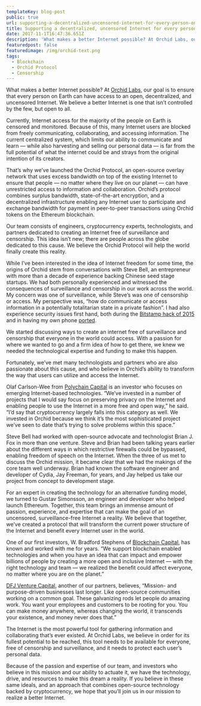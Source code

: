 ```yaml
---
templateKey: blog-post
public: true
url: supporting-a-decentralized-uncensored-internet-for-every-person-on-the-planet
title: Supporting a decentralized, uncensored Internet for every person on the planet
date: 2017-11-1T16:47:36.651Z
description: 'What makes a better Internet possible? At Orchid Labs, our goal is to ensure that every person on Earth can have access to an open, decentralized, and uncensored Internet.'
featuredpost: false
featuredimage: /img/orchid-text.png
tags:
  - Blockchain
  - Orchid Protocol
  - Censorship
---
```

What makes a better Internet possible? At [Orchid Labs](http://www.orchidprotocol.com/), our goal is to ensure that every person on Earth can have access to an open, decentralized, and uncensored Internet. We believe a better Internet is one that isn’t controlled by the few, but open to all.

Currently, Internet access for the majority of the people on Earth is censored and monitored. Because of this, many Internet users are blocked from freely communicating, collaborating, and accessing information. The current centralized system, which limits our ability to communicate and learn — while also harvesting and selling our personal data — is far from the full potential of what the internet could be and strays from the original intention of its creators.

That’s why we’ve launched the Orchid Protocol, an open-source overlay network that uses excess bandwidth on top of the existing Internet to ensure that people — no matter where they live on our planet — can have unrestricted access to information and collaboration. Orchid’s protocol combines surplus bandwidth, state-of-the-art encryption, and a decentralized infrastructure enabling any Internet user to participate and exchange bandwidth for payment in peer-to-peer transactions using Orchid tokens on the Ethereum blockchain.

Our team consists of engineers, cryptocurrency experts, technologists, and partners dedicated to creating an Internet free of surveillance and censorship. This idea isn’t new; there are people across the globe dedicated to this cause. We believe the Orchid Protocol will help the world finally create this reality.

While I’ve been interested in the idea of Internet freedom for some time, the origins of Orchid stem from conversations with Steve Bell, an entrepreneur with more than a decade of experience backing Chinese seed stage startups. We had both personally experienced and witnessed the consequences of surveillance and censorship in our work across the world. My concern was one of surveillance, while Steve’s was one of censorship or access. My perspective was, “how do communicate or access information in a potentially totalitarian state in a private fashion”. I had also experience security issues first hand, both during the [Bitstamp hack of 2015](https://techcrunch.com/2015/01/05/bitstamp-bitcoin-exchange-hack/) and in having my own phone [ported](https://medium.com/@stevewaterhouse/notes-on-recovering-from-a-hack-3cd438e10fe0).

We started discussing ways to create an internet free of surveillance and censorship that everyone in the world could access. With a passion for where we wanted to go and a firm idea of how to get there, we knew we needed the technological expertise and funding to make this happen.

Fortunately, we’ve met many technologists and partners who are also passionate about this cause, and who believe in Orchid’s ability to transform the way that users can utilize and access the Internet.

Olaf Carlson-Wee from [Polychain Capital](http://polychain.capital/) is an investor who focuses on emerging Internet-based technologies. “We’ve invested in a number of projects that I would say focus on preserving privacy on the Internet and enabling people to use the Internet in a more free and open way,” he said. “I’d say that cryptocurrency largely falls into this category as well. We invested in Orchid because we think it’s the most sophisticated project we’ve seen to date that’s trying to solve problems within this space.”

Steve Bell had worked with open-source advocate and technologist Brian J. Fox in more than one venture. Steve and Brian had been talking years earlier about the different ways in which restrictive firewalls could be bypassed, enabling freedom of speech on the Internet. When the three of us met to discuss the Orchid mission, it became clear that we had the makings of the core team well underway. Brian had known the software engineer and developer of Cydia, Jay Freeman, for years, and Jay helped us take our project from concept to development stage.

For an expert in creating the technology for an alternative funding model, we turned to Gustav Simonsson, an engineer and developer who helped launch Ethereum. Together, this team brings an immense amount of passion, experience, and expertise that can make the goal of an uncensored, surveillance-free Internet a reality. We believe that together, we’ve created a protocol that will transform the current power structure of the Internet and benefit every Internet user in the world.

One of our first investors, W. Bradford Stephens of [Blockchain Capital](http://blockchain.capital/), has known and worked with me for years. “We support blockchain enabled technologies and when you have an idea that can impact and empower billions of people by creating a more open and inclusive Internet — with the right technology and team — we realized the benefit could affect everyone, no matter where you are on the planet.”

[DFJ Venture Capital](https://dfj.com/), another of our partners, believes, “Mission- and purpose-driven businesses last longer. Like open-source communities working on a common goal. These galvanizing rods let people do amazing work. You want your employees and customers to be rooting for you. You can make money anywhere, whereas changing the world, it transcends your existence, and money never does that.”

The Internet is the most powerful tool for gathering information and collaborating that’s ever existed. At Orchid Labs, we believe in order for its fullest potential to be reached, this tool needs to be available for everyone, free of censorship and surveillance, and it needs to protect each user’s personal data.

Because of the passion and expertise of our team, and investors who believe in this mission and our ability to actuate it, we have the technology, drive, and resources to make this dream a reality. If you believe in these same ideals, and an approach that combines open-source technology backed by cryptocurrency, we hope that you’ll join us in our mission to realize a better Internet.